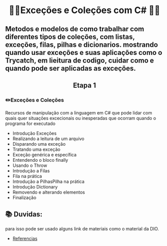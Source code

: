 # <p align="center"> 👨‍💻Exceções e Coleções com C# 👨‍💻 </p>

## Metodos e modelos de como trabalhar com diferentes tipos de coleções, com listas, exceções, filas, pilhas e dicionarios. mostrando quando usar exceções e suas aplicações como o Trycatch, em lieitura de codigo, cuidar como e quando pode ser aplicadas as exceções. 


###
## <p align="center"> Etapa 1 </p>
###  ✏️Exceções e Coleções

Recursos de manipulação com a linguagem em C# que pode lidar com quais quer situações excecionais ou inesperadas que ocorram quando o programa for executado

- Introdução Exceções
- Realizando a leitura de um arquivo
- Disparando uma exceção
- Tratando uma exceção
- Exceção genérica e específica
- Entendendo o bloco finally
- Usando o Throw
- Introdução a Filas
- Fila na prática
- Introdução a PilhasPilha na prática
- Introdução Dictionary
- Removendo e alterando elementos
- Finalização

##

## 📚 Duvidas: 
para isso pode ser usado alguns link de materiais como o material da DIO. </p> 

- [Referencias](https://docs.google.com/presentation/d/1VtEhQZAN3WW1zHXm5hWR0O2fZ1Dx6osZ/edit#slide=id.p1)

